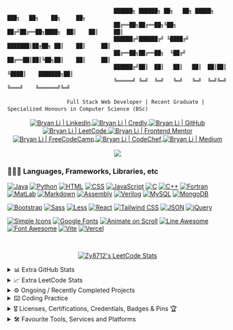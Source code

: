 ```

                                  ██████╗ ██████╗ ██╗   ██╗ █████╗ ███╗   ██╗    ██╗     ██╗
                                  ██╔══██╗██╔══██╗╚██╗ ██╔╝██╔══██╗████╗  ██║    ██║     ██║
                                  ██████╔╝██████╔╝ ╚████╔╝ ███████║██╔██╗ ██║    ██║     ██║
                                  ██╔══██╗██╔══██╗  ╚██╔╝  ██╔══██║██║╚██╗██║    ██║     ██║
                                  ██████╔╝██║  ██║   ██║   ██║  ██║██║ ╚████║    ███████╗██║
                                  ╚═════╝ ╚═╝  ╚═╝   ╚═╝   ╚═╝  ╚═╝╚═╝  ╚═══╝    ╚══════╝╚═╝
                    
                   Full Stack Web Developer | Recent Graduate | Specialized Honours in Computer Science (BSc)
```

<p align="center">
<a href="https://www.linkedin.com/in/bryan-li712/" target="__blank">
    <img align="center" alt="Bryan Li | LinkedIn" src="https://img.shields.io/badge/LinkedIn-Bryan_Li-0072b1?style=flat&logo=linkedin&logoColor=white" />
</a>
<a href="https://www.credly.com/users/bryan-li712" target="_blank">
  <img align="center" alt="Bryan Li | Credly" src="https://img.shields.io/badge/Credly-Bryan_Li-FF6B00?style=flat&logo=credly&logoColor=white" />
</a>
<a href="https://github.com/Zy8712" target="_blank">
  <img align="center" alt="Bryan Li | GitHub" src="https://img.shields.io/badge/GitHub-Zy8712-181717?style=flat&logo=github&logoColor=white" />
</a>
<a href="https://leetcode.com/Zy8712/" target="_blank">
  <img align="center" alt="Bryan Li | LeetCode" src="https://img.shields.io/badge/LeetCode-Zy8712-FFA116?style=flat&logo=leetcode&logoColor=white" />
</a>
<a href="https://www.frontendmentor.io/profile/Zy8712" target="_blank">
  <img align="center" alt="Bryan Li | Frontend Mentor" src="https://img.shields.io/badge/Frontend_Mentor-Bryan_Li-3F54A3?style=flat&logo=frontend-mentor&logoColor=white" />
</a>
<a href="https://www.freecodecamp.org/bryan-li712" target="_blank">
  <img align="center" alt="Bryan Li | FreeCodeCamp" src="https://img.shields.io/badge/freeCodeCamp-Bryan_Li-0A0A23?style=flat&logo=freecodecamp&logoColor=white" />
</a>
<a href="https://www.codechef.com/users/zy8712" target="_blank">
  <img align="center" alt="Bryan Li | CodeChef" src="https://img.shields.io/badge/CodeChef-zy8712-5B4638?style=flat&logo=codechef&logoColor=white" />
</a>
<a href="https://medium.com/@bryan-li712" target="_blank">
  <img align="center" alt="Bryan Li | Medium" src="https://img.shields.io/badge/Medium-Bryan_Li-000000?style=flat&logo=medium&logoColor=white" />
</a>
</p>
<p align="center">
  <img align="center" class="img" src="https://komarev.com/ghpvc/?username=Bz8712&color=brightgreen&label=Profile+Visits" />
</p>



### 👨🏼‍💻 Languages, Frameworks, Libraries, etc
[![Java](https://img.shields.io/badge/Java-ED8B00?logo=java&logoColor=white)](https://www.java.com/)
[![Python](https://img.shields.io/badge/Python-3670A0?logo=python&logoColor=ffdd54)](https://www.python.org/)
[![HTML](https://img.shields.io/badge/HTML5-E34F26?logo=html5&logoColor=white)](https://html.com/)
[![CSS](https://img.shields.io/badge/CSS3-1572B6?logo=css3&logoColor=white)](https://www.w3.org/Style/CSS/Overview.en.html)
[![JavaScript](https://img.shields.io/badge/JavaScript-black?logo=javascript&logoColor=yellow)](https://www.javascript.com/)
[![C](https://img.shields.io/badge/C-A8B9CC?logo=c&logoColor=white)](https://en.wikipedia.org/wiki/C_(programming_language))
[![C++](https://img.shields.io/badge/C++-00599C?logo=c%2B%2B&logoColor=white)](https://en.wikipedia.org/wiki/C%2B%2B) 
[![Fortran](https://img.shields.io/badge/Fortran-white?logo=fortran&logoColor=734f96)](https://fortran-lang.org/)
[![MatLab](https://img.shields.io/badge/MatLab-8B4000?logo=assembly&logoColor=white)](https://www.mathworks.com/products/matlab.html)
[![Markdown](https://img.shields.io/badge/Markdown-000000?logo=markdown&logoColor=white)](https://en.wikipedia.org/wiki/Markdown)
[![Assembly](https://img.shields.io/badge/Assembly-6E4C13?logo=assembly&logoColor=white)](https://en.wikipedia.org/wiki/Assembly_language)
[![Verilog](https://img.shields.io/badge/Verilog-00008B?logo=verilog&logoColor=green)](https://en.wikipedia.org/wiki/Verilog)
[![MySQL](https://img.shields.io/badge/MySQL-4479A1?logo=mysql&logoColor=white)](https://www.mysql.com/)
[![MongoDB](https://img.shields.io/badge/MongoDB-47A248?logo=mongodb&logoColor=white)](https://www.mongodb.com/)


[![Bootstrap](https://img.shields.io/badge/Bootstrap-7952B3?logo=bootstrap&logoColor=white)](https://getbootstrap.com/)
[![Sass](https://img.shields.io/badge/Sass/Scss-CC6699?logo=sass&logoColor=white)](https://sass-lang.com/)
[![Less](https://img.shields.io/badge/Less-1D365D?logo=less&logoColor=white)](https://lesscss.org/)
[![React](https://img.shields.io/badge/React-61DAFB?logo=react&logoColor=white)](https://reactjs.org/)
[![Tailwind CSS](https://img.shields.io/badge/Tailwind_CSS-06B6D4?logo=tailwind-css&logoColor=white)](https://tailwindcss.com/)
[![JSON](https://img.shields.io/badge/JSON-000000?logo=json&logoColor=white)](https://www.json.org/)
[![jQuery](https://img.shields.io/badge/jQuery-0769AD?logo=jquery&logoColor=white)](https://jquery.com/)


[![Simple Icons](https://img.shields.io/badge/Simple_Icons-111111?logo=simple-icons&logoColor=white)](https://simpleicons.org/)
[![Google Fonts](https://img.shields.io/badge/Google_Fonts-4285F4?logo=google-fonts&logoColor=white)](https://fonts.google.com/)
[![Animate on Scroll](https://img.shields.io/badge/Animate_On_Scroll-3F51B5?logo=github&logoColor=white)](https://michalsnik.github.io/aos/)
[![Line Awesome](https://img.shields.io/badge/Line_Awesome-1FB141?logo=icons8&logoColor=white)](https://icons8.com/line-awesome)
[![Font Awesome](https://img.shields.io/badge/Font_Awesome-528DD7?logo=font-awesome&logoColor=white)](https://fontawesome.com/)
[![Vite](https://img.shields.io/badge/Vite-646CFF?logo=vite&logoColor=white)](https://vitejs.dev/)
[![Vercel](https://img.shields.io/badge/Vercel-000000?logo=vercel&logoColor=white)](https://vercel.com/)
  
<!--
### 📚 Currently Learning / Planning to Learn
[![Node JS](https://img.shields.io/badge/Node_JS-339933?logo=node.js&logoColor=white)](https://nodejs.org/en/)
[![TypeScript](https://img.shields.io/badge/TypeScript-3178C6?logo=typescript&logoColor=white)](https://www.typescriptlang.org/)
[![.NET](https://img.shields.io/badge/.NET-512BD4?logo=.net&logoColor=white)](https://dotnet.microsoft.com/en-us/)
[![PHP](https://img.shields.io/badge/PHP-777BB4?logo=php&logoColor=white)](https://www.php.net/)
[![Kafka](https://img.shields.io/badge/Kafka-231F20?logo=apache-kafka&logoColor=white)](https://kafka.apache.org/)
[![Flutter](https://img.shields.io/badge/Flutter-02569B?logo=flutter&logoColor=white)](https://flutter.dev/)
[![AngularJS](https://img.shields.io/badge/AngularJS-E23237?logo=angularjs&logoColor=white)](https://angularjs.org/)
[![VueJS](https://img.shields.io/badge/VueJS-4FC08D?logo=vue.js&logoColor=white)](https://vuejs.org/)
[![Spring Framework](https://img.shields.io/badge/Spring_Framework-6DB33F?logo=spring&logoColor=white)](https://spring.io/)
[![Kotlin](https://img.shields.io/badge/Kotlin-7F52FF?logo=kotlin&logoColor=white)](https://kotlinlang.org/) -->


<br>
<p align="center">
 <a href="https://leetcode.com/Zy8712/" target="_blank">
    <img title="Zy8712's LeetCode Stats" alt="Zy8712's LeetCode Stats" src="https://leetcard.jacoblin.cool/Zy8712?theme=unicorn&font=Paprika&ext=activity" />
  </a>
  <br>
</p>

<details>
  <summary> 📊 Extra GitHub Stats </summary>
  <br>
  <div align="center"; style="display: flex; flex-direction: row;">
    <img alt="My Streak" src="https://github-readme-streak-stats.herokuapp.com/?user=zy8712&theme=tokyonight" alt="mystreak"/>
    <img alt="Profile Stats" class="img" src="http://github-profile-summary-cards.vercel.app/api/cards/profile-details?username=Zy8712&theme=tokyonight" />
    <img alt="Language Pie Chart" class="img" src="http://github-profile-summary-cards.vercel.app/api/cards/repos-per-language?username=Zy8712&theme=tokyonight" />
    <img alt="Language Percentage Bar Graph" class="img" src="http://github-profile-summary-cards.vercel.app/api/cards/most-commit-language?username=Zy8712&theme=tokyonight" />
    <img height="180em" src="https://github-readme-stats.vercel.app/api?username=Zy8712&show_icons=true&hide_border=true&&count_private=true&include_all_commits=true&env=PAT_1&theme=dark" /> 
    <img height="180em" src="https://github-readme-stats.vercel.app/api/top-langs/?username=Zy8712&show_icons=true&hide_border=true&layout=compact&langs_count=8&env=PAT_1&theme=dark"/>
    <picture>
      <source media="(prefers-color-scheme: dark)" srcset="https://github.com/zy8712/zy8712/raw/output/github-snake-dark.svg">
      <source media="(prefers-color-scheme: light)" srcset="https://github.com/zy8712/zy8712/raw/output/github-snake.svg">
      <img alt="snk" src="https://github.com/zy8712/zy8712/raw/output/github-snake.svg">
    </picture>
    <img alt="Contributions Profile" src="https://github-readme-activity-graph.vercel.app/graph?username=zy8712&custom_title=Bryan%20Li%27s%20Contribution%20Graph%20%5BLast%2030%20Days%5D&hide_border=true&theme=tokyo-night&bg_color=1d1b1b&color=ffffff&radius=16" />
    <!-- 
    <p align="center">
      <a href="https://github.com/Zy8712">
        <!-- <img src="https://github-stats-alpha.vercel.app/api?username=Zy8712&cc=010101&tc=37BCF6&ic=fff&bc=0000&count_private=true">
        <img src="https://github-stats-alpha.vercel.app/api?username=Zy8712&cc=1a1b27&tc=70a5fd&ic=bf91f3&bc=1a1b27&count_private=true">
      </a>
    </p>
    -->
  </div>
</details>

<details>
  <summary> 📈 Extra LeetCode Stats </summary>
  <br>
  <p align="center">
    <a href="https://leetcode.com/Zy8712/" target="_blank">
      <img title="Zy8712's LeetCode Stats" alt="Zy8712's LeetCode Stats" src="https://leetcard.jacoblin.cool/Zy8712?theme=unicorn&font=Paprika&ext=heatmap" />
    </a><br>
    <a href="https://leetcode.com/Zy8712/" target="_blank">
      <img title="Zy8712's LeetCode Stats" alt="Zy8712's LeetCode Stats" src="https://leetcode-stats-six.vercel.app/?username=Zy8712&theme=dark">
    </a>
  </p>
</details>

<details>
  <summary> ⚙️ Ongoing / Recently Completed Projects </summary>
  <br>
  <table>
    <tr><td>Project Name</td><td>Languages & Frameworks</td><td>GitHub Repository</td><td>Start Date</td><td>End Date</td></tr>
    <tr><td>Personal Portfolio Website Ver.1.0</td><td>HTML, CSS, Javascript</td><td><a href="https://github.com/Zy8712/zy8712.github.io_v1_depreciated"> Link </a></td><td>December 25th, 2022</td><td>December 31st, 2022</td></tr>
    <tr><td>Kaggle Competition - Titanic - Machine Learning from Disaster</td><td>Python</td><td><a href="https://github.com/Zy8712/Kaggle-Competition-Titanic---Machine-Learning-from-Disaster"> Link </a></td><td>February 24th, 2022</td><td>Ongoing</td></tr>
    <tr><td>Hunt The Ace</td><td>HTML, CSS, Javascript</td><td><a href="https://github.com/Zy8712/HuntTheAceJSGame"> Link </a></td><td>March 11th, 2023</td><td>March 13th, 2023</td></tr>
    <tr><td>Snake Game</td><td>Java</td><td><a href="https://github.com/Zy8712/SnakeGame"> Link </a></td><td>Start Date</td><td>N/A</td></tr>
    <tr><td>Pong Game</td><td>Java</td><td><a href="https://github.com/Zy8712/PongGame"> Link </a></td><td>Start Date</td><td>N/A</td></tr>
    <tr><td>Tweet Extractor w/OpenAI Implementation</td><td>Python</td><td><a href="https://github.com/Zy8712/Tweet-Extractor-Deal-Hunter"> Link </a></td><td>January 28th, 2023</td><td>January 29th, 2023</td></tr>
    <tr><td>Planet Blaster Minigame Ver. 1.0</td><td>Javascript, HTML, CSS</td><td><a href="https://github.com/Zy8712/PlanetBlaster"> Link </a></td><td>February 19th, 2023</td><td>March 1st, 2023</td></tr>
     <tr><td>Planet Blaster Minigame Ver. 2.0</td><td>Javascript, HTML, CSS</td><td><a href="https://github.com/Zy8712/Earth-Defender-Minigame-v2"> Link </a></td><td>March 4th, 2023</td><td>Ongoing</td></tr>
    <tr><td>Portfolio Site Bootstrap Ver.</td><td>HTML, CSS, Javascript</td><td><a href="https://github.com/Zy8712/Portfolio-Site-Written-in-Bootstrap"> Link </a></td><td>March 1st, 2023</td><td>N/A</td></tr>
    <tr><td>Tic Tac Toe.</td><td>Java</td><td> Link </td><td>March 14th, 2023</td><td>N/A</td></tr>
    <tr><td>Movie Catalogue Created with ReactJS</td><td>HTML, CSS, Javascript, ReactJS</td><td><a href="https://github.com/Zy8712/react-app-practice-movie-catalogue">Link</a></td><td>March 15th, 2023</td><td>March 15th, 2023</td></tr>
    <tr><td>Todo-List Created with ReactJS</td><td>HTML, CSS, Javascript, ReactJS</td><td><a href="https://github.com/Zy8712/react-app-to-do-list">Link</a> </td><td>March 16th, 2023</td><td>March 16th, 2023</td></tr>
    <tr><td>Personal Portfolio Website Ver.2.0</td><td>HTML, CSS, Javascript, Bootstrap, AOS, Highcharts</td><td><a href="https://github.com/Zy8712/zy8712.github.io"> Link </a></td><td>March 15th, 2023</td><td>Ongoing</td></tr>
  </table>
</details>

<details>
  <summary> ⌨️ Coding Practice </summary>
  <br>
  <table>
    <tr><td>Project Name</td><td>Languages & Frameworks</td><td>GitHub Repository</td><td>Start Date</td><td>End Date</td></tr>
    <tr><td>LeetCode Practice</td><td>Java, Python</td><td><a href="https://github.com/Zy8712/LeetCode-Practice"> Link </a></td><td>Nov 2022</td><td>N/A</td></tr>
    <tr><td>HTML-CSS-Javascript Warmup</td><td>HTML, CSS, Javascript</td><td><a href="https://github.com/Zy8712/HTML-CSS-Javascript-Warmup"> Link </a></td><td>Oct 2022</td><td>N/A</td></tr>
    <tr><td>CodeChef Practice</td><td>Java, Python</td><td><a href="https://github.com/Zy8712/CodeChef-Practice"> Link </a></td><td>Dec 2022</td><td>N/A</td></tr>
    <tr><td>Frontend Mentor Practice</td><td>HTML, CSS, Javascript</td><td><a href="https://github.com/Zy8712/frontend-mentor-practice"> Link </a></td><td>May 2022</td><td>N/A</td></tr>
  </table>
</details>

<details>
  <summary> 🎖️ Licenses, Certifications, Credentials, Badges & Pins 🏆 </summary>
  <br>
  
<!--START_SECTION:badges-->
[![Big Data Foundations - Level 1](https://images.credly.com/size/110x110/images/16d5a420-770b-4699-97ec-46708e3680c5/Big_Data_Found_Level_1_-_CC_-_2019.png)](http://www.credly.com/badges/4c43a48a-c201-43c4-b9c4-38ba22b7341e "Big Data Foundations - Level 1")
[![Data Science Tools](https://images.credly.com/size/110x110/images/de9471ce-018c-4bf4-af49-5c9c1d488613/Data_Science_Tools.png)](http://www.credly.com/badges/9c3065c2-3b6f-4a2d-b7c3-5cf351731027 "Data Science Tools")
[![Working in a Digital World: Professional Skills](https://images.credly.com/size/110x110/images/4f76c627-c180-49ae-a5a0-742885eef581/Working_in_a_Digital_World-_Professional_Skills.png)](http://www.credly.com/badges/cd13559a-acff-4445-94e3-1d12f248b510 "Working in a Digital World: Professional Skills")
[![Explore Emerging Tech](https://images.credly.com/size/110x110/images/c6f4a830-11d9-46ba-a061-8ac2e5a099e9/Explore_Emerging_Tech.png)](http://www.credly.com/badges/9ded8546-7222-4a8e-b63f-d4b412435550 "Explore Emerging Tech")
[![Job Application Essentials](https://images.credly.com/size/110x110/images/7ae738cc-d7af-45fd-ad53-3e21666cdeca/Job_Application_Essentials.png)](http://www.credly.com/badges/c2792244-818d-4d5e-bcef-4acd736c04dd "Job Application Essentials")
[![Project Management Fundamentals](https://images.credly.com/size/110x110/images/15977e21-6a48-4c41-ac31-16883188a049/SkillsBuild_ProjectManagementFundamentals_Badge.png)](http://www.credly.com/badges/ccae432f-a826-4b84-8ffd-3dc3540f87a9 "Project Management Fundamentals")
[![SkillsBuild - Customer Engagement: Communication and Personality Dynamics](https://images.credly.com/size/110x110/images/590b167d-83f8-4a54-b83d-fcb9b5200c88/Customer_Engagement-_Communication_and_Personality_Dynamics.png)](http://www.credly.com/badges/c9841af5-538a-4510-ae1e-ad55fe318877 "SkillsBuild - Customer Engagement: Communication and Personality Dynamics")
[![Agile Explorer](https://images.credly.com/size/110x110/images/3b7846e2-bdbd-4ed6-8543-182f47502190/image.png)](http://www.credly.com/badges/6bec94a9-a708-4308-be75-d64c68e5731b "Agile Explorer")
[![SkillsBuild - Customer Engagement: Problem Solving and Process Controls](https://images.credly.com/size/110x110/images/351a77ac-8c57-4dde-b479-6fa153ed6ce7/Customer_Engagement-_Problem_Solving_and_Process_Controls.png)](http://www.credly.com/badges/e67ccf9c-5294-4ef4-b2bc-a0c289beb30f "SkillsBuild - Customer Engagement: Problem Solving and Process Controls")
[![Explorations into Mindfulness](https://images.credly.com/size/110x110/images/6599523a-e811-4775-b037-c4c1417b0b4e/Explorations_into_Mindfulness.png)](http://www.credly.com/badges/20a9d500-52a4-4169-9b51-7705f243e209 "Explorations into Mindfulness")
[![Web Development Fundamentals](https://images.credly.com/size/110x110/images/0c1c6eed-818c-4f78-bfaa-7ea8704c863a/image.png)](http://www.credly.com/badges/729cdb3d-f128-4956-9706-3fb55d6e04fa "Web Development Fundamentals")
[![Foundations in Effective Mentoring](https://images.credly.com/size/110x110/images/ab2a4d4b-8f72-4029-92a6-67285936982f/image.png)](http://www.credly.com/badges/91f09e8c-691f-4c51-96d6-2bb04ea2b903 "Foundations in Effective Mentoring")
<!--END_SECTION:badges-->

  <p>Click <a href="https://www.credly.com/users/bryan-li712/badges">here</a> to see the rest of my badges on Credly. Workflow for automated readme badge updates sourced from <a href="https://github.com/pemtajo/badge-readme">here</a>.</p>
  <br>
  
  [![An image of @bryanli712's Holopin badges, which is a link to view their full Holopin profile](https://holopin.me/bryanli712)](https://holopin.io/@bryanli712)
  
</details>

<details>
  <summary>🛠 Favourite Tools, Services and Platforms</summary>
  <br>
  
[![Visual Studio Code](https://img.shields.io/badge/Visual_Studio_Code-007ACC?logo=visual-studio-code&logoColor=white)](https://code.visualstudio.com/)
[![Eclipse](https://img.shields.io/badge/Eclipse-2C2255?logo=eclipse-ide&logoColor=white)](https://www.eclipse.org/)
[![Atom](https://img.shields.io/badge/Atom-66595C?logo=atom&logoColor=white)](https://atom.io/)
[![Android Studio](https://img.shields.io/badge/Android_Studio-3DDC84?logo=android-studio&logoColor=white)](https://developer.android.com/studio)
[![Google Colab](https://img.shields.io/badge/Google_Collab-F9AB00?logo=google-colab&logoColor=white)](https://colab.research.google.com/)
[![Microsoft Office](https://img.shields.io/badge/Microsoft_Office-D83B01?logo=microsoft-office&logoColor=white)](https://www.office.com/)
[![Figma](https://img.shields.io/badge/Figma-A259FF?logo=figma&logoColor=white)](https://figma.com)

[![GitHub](https://img.shields.io/badge/GitHub-181717?logo=github&logoColor=white)](https://github.com/)
[![LeetCode](https://img.shields.io/badge/LeetCode-FFA116?logo=leetcode&logoColor=white)](https://leetcode.com/)
[![Kaggle](https://img.shields.io/badge/Kaggle-20BEFF?logo=kaggle&logoColor=white)](https://www.kaggle.com/)
[![CodeChef](https://img.shields.io/badge/CodeChef-5B4638?logo=codechef&logoColor=white)](https://www.codechef.com/)
[![Codeforces](https://img.shields.io/badge/Codeforces-1F8ACB?logo=codeforces&logoColor=white)](https://codeforces.com/)
[![Codewars](https://img.shields.io/badge/Codewars-B1361E?logo=codewars&logoColor=white)](https://www.codewars.com/)
[![Frontend Mentor](https://img.shields.io/badge/Frontend_Mentor-3F54A3?logo=frontend-mentor&logoColor=white)](https://www.frontendmentor.io/)
[![GitLab](https://img.shields.io/badge/GitLab-FC6D26?logo=gitlab&logoColor=white)](https://about.gitlab.com/)
[![Git](https://img.shields.io/badge/Git-F05032?logo=git&logoColor=white)](https://git-scm.com/)
[![GitHub Pages](https://img.shields.io/badge/GitHub_Pages-222222?logo=github-pages&logoColor=white)](https://pages.github.com/)
[![GitHub Actions](https://img.shields.io/badge/GitHub_Actions-2088FF?logo=github-actions&logoColor=white)](https://github.com/features/actions)
[![Pexels](https://img.shields.io/badge/Pexels-05A081?logo=pexels&logoColor=white)](https://www.pexels.com/)
[![Unsplash](https://img.shields.io/badge/Unsplash-000000?logo=unsplash&logoColor=white)](https://unsplash.com/)

[![LinkedIn](https://img.shields.io/badge/LinkedIn-0A66C2?logo=linkedin&logoColor=white)](https://www.linkedin.com/)
[![Indeed](https://img.shields.io/badge/Indeed-003A9B?logo=indeed&logoColor=white)](https://indeed.com/)
[![Glassdoor](https://img.shields.io/badge/Glassdoor-0CAA41?logo=glassdoor&logoColor=white)](https://www.glassdoor.ca/index.htm)
[![Slack](https://img.shields.io/badge/Slack-4A154B?logo=slack&logoColor=white)](https://slack.com/)
[![Jira](https://img.shields.io/badge/Jira-0052CC?logo=jira&logoColor=white)](https://www.atlassian.com/software/jira)
[![Microsoft Teams](https://img.shields.io/badge/Microsoft_Teams-6264A7?logo=microsoft-teams&logoColor=white)](https://www.microsoft.com/en-ca/microsoft-teams/log-in)
[![TeamSpeak](https://img.shields.io/badge/TeamSpeak-2580C3?logo=teamspeak&logoColor=white)](https://teamspeak.com/)
[![VirusTotal](https://img.shields.io/badge/VirusTotal-white?logo=virustotal&logoColor=blue)](https://www.virustotal.com/gui/home/upload/)
[![Windows](https://img.shields.io/badge/Windows-0078D6?logo=windows&logoColor=white)](https://www.microsoft.com/en-ca/windows)
[![Linux](https://img.shields.io/badge/Linux-FCC624?logo=linux&logoColor=black)](https://www.linux.org/)
[![macOS](https://img.shields.io/badge/macOS-000000?logo=macos&logoColor=white)](https://en.wikipedia.org/wiki/MacOS)
[![Windows Terminal](https://img.shields.io/badge/Windows_Terminal-4D4D4D?logo=windows-terminal&logoColor=white)](https://www.microsoft.com/store/apps/9n0dx20hk701)



<img src="./assets/saturn-v-space.gif" alt="astronaut_rocket_gif" style="width: 300px;" >

<a href="https://git.io/typing-svg"><img src="https://readme-typing-svg.demolab.com?      font=&weight=800&size=32&duration=3000&pause=1000&center=true&random=false&width=600&lines=Hi%2C+I'm+Bryan+Li!!!;I'm+a...;Specialized+Honours+Graduate;Aspiring+Full+Stack+Web+Developer" alt="Typing SVG" /></a>

</details>

